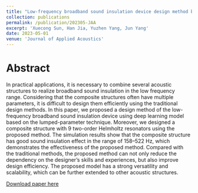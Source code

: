 ```yaml
---
title: "Low-frequency broadband sound insulation device design method based on deep learning"
collection: publications
permalink: /publication/202305-JAA
excerpt: 'Xuecong Sun, Han Jia, Yuzhen Yang, Jun Yang'
date: 2023-05-01
venue: 'Journal of Applied Acoustics'
---
```


Abstract
======
In practical applications, it is necessary to combine several acoustic structures to realize broadband sound insulation in the low frequency range. Considering that the composite structures often have multiple parameters, it is difficult to design them efficiently using the traditional design methods. In this paper, we proposed a design method of the low-frequency broadband sound insulation device using deep learning model based on the lumped-parameter technique. Moreover, we designed a composite structure with 9 two-order Helmholtz resonators using the proposed method. The simulation results show that the composite structure has good sound insulation effect in the range of 158–522 Hz, which demonstrates the effectiveness of the proposed method. Compared with the traditional methods, the proposed method can not only reduce the dependency on the designer’s skills and experiences, but also improve design efficiency. The proposed model has a strong versatility and scalability, which can be further extended to other acoustic structures.


[Download paper here](https://sunxvecong.github.io/files/202305-JAA.pdf)
